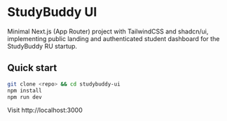 # StudyBuddy UI

Minimal Next.js (App Router) project with TailwindCSS and shadcn/ui, implementing
public landing and authenticated student dashboard for the StudyBuddy RU startup.

## Quick start

```bash
git clone <repo> && cd studybuddy-ui
npm install
npm run dev
```

Visit http://localhost:3000
